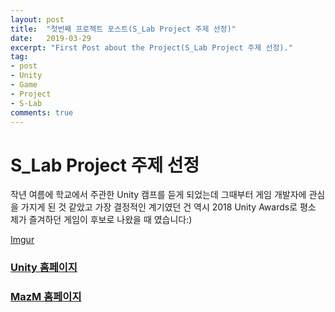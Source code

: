 ```yaml
---
layout: post
title:  "첫번째 프로젝트 포스트(S_Lab Project 주제 선정)"
date:   2019-03-29
excerpt: "First Post about the Project(S_Lab Project 주제 선정)."
tag: 
- post
- Unity
- Game
- Project
- S-Lab
comments: true
---
```


# S_Lab Project 주제 선정

작년 여름에 학교에서 주관한 Unity 캠프를 듣게 되었는데 그때부터 게임 개발자에 관심을 가지게 된 것 같았고 가장 결정적인 계기였던 건 역시 2018 Unity Awards로 평소 제가 즐겨하던 게임이 후보로 나왔을 때 였습니다:)

[Imgur](https://i.imgur.com/lB9B0qd.jpg)
### [Unity 홈페이지](https://unity.com/kr)

### [MazM 홈페이지](http://mazm.me/kor/home/)



